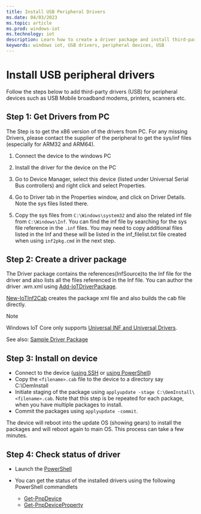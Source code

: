 ```yaml
---
title: Install USB Peripheral Drivers
ms.date: 04/03/2023
ms.topic: article
ms.prod: windows-iot
ms.technology: iot
description: Learn how to create a driver package and install third-party drivers on your devices.
keywords: windows iot, USB drivers, peripheral devices, USB
---
```


# Install USB peripheral drivers

Follow the steps below to add third-party drivers (USB) for peripheral devices such as USB Mobile broadband modems, printers, scanners etc.

## Step 1: Get Drivers from PC

The Step is to get the x86 version of the drivers from PC. For any missing Drivers, please contact the supplier of the peripheral to get the sys/inf files (especially for ARM32 and ARM64).

1. Connect the device to the windows PC

1. Install the driver for the device on the PC

1. Go to Device Manager, select this device (listed under Universal Serial Bus controllers) and right click and select Properties.

1. Go to Driver tab in the Properties window, and click on Driver Details. Note the sys files listed there.

1. Copy the sys files from `C:\Windows\system32` and also the related inf file from `C:\Windows\Inf`. You can find the inf file by searching for the sys file reference in the `.inf` files. You may need to copy additional files listed in the Inf and these will be listed in the inf_filelist.txt file created when using  `inf2pkg.cmd` in the next step.

## Step 2: Create a driver package

The Driver package contains the references(InfSource)to the Inf file for the driver and also lists all the files referenced in the Inf file. You can author the driver .wm.xml using [Add-IoTDriverPackage](https://github.com/ms-iot/iot-adk-addonkit/tree/master/Tools/IoTCoreImaging/Docs/Add-IoTDriverPackage.md).

[New-IoTInf2Cab](https://github.com/ms-iot/iot-adk-addonkit/tree/master/Tools/IoTCoreImaging/Docs/New-IoTInf2Cab.md) creates the package xml file and also builds the cab file directly.

> [!NOTE]
> Windows IoT Core only supports [Universal INF and Universal Drivers](/windows-hardware/drivers/develop/getting-started-with-universal-drivers).

See also: [Sample Driver Package](https://github.com/ms-iot/iot-adk-addonkit/tree/master/Workspace/Source-arm/BSP/CustomRpi2/Packages/CustomRPi2.GPIO)

## Step 3: Install on device

* Connect to the device ([using SSH](../connect-your-device/ssh.md) or [using PowerShell](../connect-your-device/powershell.md))
* Copy the `<filename>.cab` file to the device to a directory say C:\OemInstall
* Initiate staging of the package using `applyupdate -stage C:\OemInstall\<filename>.cab`. Note that this step is be repeated for each package, when you have multiple packages to install.
* Commit the packages using `applyupdate -commit`.

The device will reboot into the update OS (showing gears) to install the packages and will reboot again to main OS. This process can take a few minutes.

## Step 4: Check status of driver

* Launch the [PowerShell](../connect-your-device/PowerShell.md)
* You can get the status of the installed drivers using the following PowerShell commandlets

  * [Get-PnpDevice](/powershell/module/pnpdevice/get-pnpdevice?preserve-view=true&view=win10-ps)
  * [Get-PnpDeviceProperty](/powershell/module/pnpdevice/get-pnpdeviceproperty?preserve-view=true&view=win10-ps)
